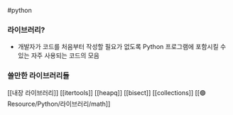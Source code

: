 ---
---
#python 
### 라이브러리?
+ 개발자가 코드를 처음부터 작성할 필요가 없도록 Python 프로그램에 포함시킬 수 있는 자주 사용되는 코드의 모음

### 쓸만한 라이브러리들
[[내장 라이브러리]]
[[itertools]]
[[heapq]]
[[bisect]]
[[collections]]
[[🟢 Resource/Python/라이브러리/math]]
